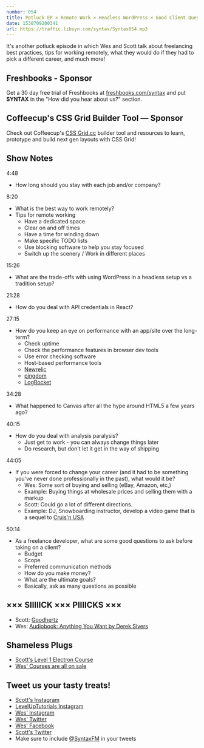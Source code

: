 ```yaml
---
number: 054
title: Potluck EP × Remote Work × Headless WordPress × Good Client Questions × Alternate Careers × React API Credentials
date: 1530709200341
url: https://traffic.libsyn.com/syntax/Syntax054.mp3
---
```


It's another potluck episode in which Wes and Scott talk about freelancing best practices, tips for working remotely, what they would do if they had to pick a different career, and much more!

## Freshbooks - Sponsor

Get a 30 day free trial of Freshbooks at [freshbooks.com/syntax](https://freshbooks.com/syntax) and put **SYNTAX** in the "How did you hear about us?" section.

## Coffeecup's CSS Grid Builder Tool — Sponsor

Check out Coffeecup's [CSS Grid.cc](https://cssgrid.cc/) builder tool and resources to learn, prototype and build next gen layouts with CSS Grid!

## Show Notes

4:48

- How long should you stay with each job and/or company?

8:20

- What is the best way to work remotely?
- Tips for remote working
  - Have a dedicated space
  - Clear on and off times
  - Have a time for winding down
  - Make specific TODO lists
  - Use blocking software to help you stay focused
  - Switch up the scenery / Work in different places

15:26

- What are the trade-offs with using WordPress in a headless setup vs a tradition setup?

21:28

- How do you deal with API credentials in React?

27:15

- How do you keep an eye on performance with an app/site over the long-term?
  - Check uptime
  - Check the performance features in browser dev tools
  - Use error checking software
  - Host-based performance tools
  - [Newrelic](https://newrelic.com/)
  - [pingdom](https://www.pingdom.com/)
  - [LogRocket](https://logrocket.com/)

34:28

- What happened to Canvas after all the hype around HTML5 a few years ago?

40:15

- How do you deal with analysis paralysis?
  - Just get to work - you can always change things later
  - Do research, but don't let it get in the way of shipping

44:05

- If you were forced to change your career (and it had to be something you've never done professionally in the past), what would it be?
  - Wes: Some sort of buying and selling (eBay, Amazon, etc,)
  - Example: Buying things at wholesale prices and selling them with a markup
  - Scott: Could go a lot of different directions.
  - Example: DJ, Snowboarding instructor, develop a video game that is a sequel to [Cruis'n USA](https://en.wikipedia.org/wiki/Cruis%27n_USA)

50:14

- As a freelance developer, what are some good questions to ask before taking on a client?
  - Budget
  - Scope
  - Preferred communication methods
  - How do you make money?
  - What are the ultimate goals?
  - Basically, ask as many questions as possible

## ××× SIIIIICK ××× PIIIICKS ×××

- Scott: [Goodhertz](https://goodhertz.co/)
- Wes: [Audiobook: Anything You Want by Derek Sivers](https://www.audible.com/pd/Bios-Memoirs/Anything-You-Want-Audiobook/B00563HS4C)

## Shameless Plugs

- [Scott's Level 1 Electron Course](https://LevelUpTutorials.com/pro)
- [Wes' Courses are all on sale](https://wesbos.com/courses)

## Tweet us your tasty treats!

- [Scott's Instagram](https://www.instagram.com/stolinski/)
- [LevelUpTutorials Instagram](https://www.instagram.com/LevelUpTutorials/)
- [Wes' Instagram](https://www.instagram.com/wesbos/)
- [Wes' Twitter](https://twitter.com/wesbos)
- [Wes' Facebook](https://www.facebook.com/wesbos.developer)
- [Scott's Twitter](https://twitter.com/stolinski)
- Make sure to include [@SyntaxFM](https://twitter.com/SyntaxFM) in your tweets
